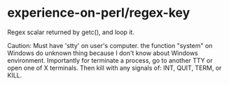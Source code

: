 # experience-on-perl/regex-key
Regex scalar returned by getc(), and loop it.

Caution:
  Must have 'stty' on user's computer. the function "system" on Windows do unknown thing because I don't know about Windows environment.
  Importantly for terminate a process, go to another TTY or open one of X terminals. Then kill with any signals of: INT, QUIT, TERM, or KILL.
